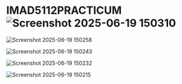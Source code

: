 # IMAD5112PRACTICUM![Screenshot 2025-06-19 150310](https://github.com/user-attachments/assets/3a6e407b-87ae-4106-a41a-f4692eddeb52) 
![Screenshot 2025-06-19 150258](https://github.com/user-attachments/assets/af86c69f-8dc7-4dc2-9528-18a58a998842)

![Screenshot 2025-06-19 150243](https://github.com/user-attachments/assets/de849f45-9851-40fc-9b8b-5d6e23845cb8)

![Screenshot 2025-06-19 150232](https://github.com/user-attachments/assets/28466e36-0817-4d99-b92d-e231bd6eb396)

![Screenshot 2025-06-19 150215](https://github.com/user-attachments/assets/0e50dc54-2fe6-4838-87cd-112ff3199457)
